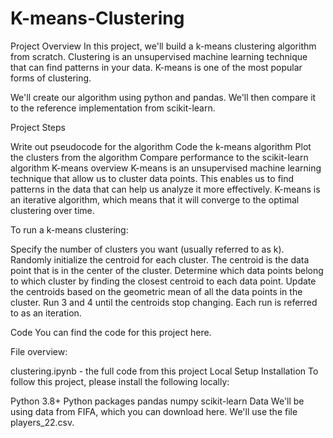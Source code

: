 # K-means-Clustering

Project Overview
In this project, we'll build a k-means clustering algorithm from scratch. Clustering is an unsupervised machine learning technique that can find patterns in your data. K-means is one of the most popular forms of clustering.

We'll create our algorithm using python and pandas. We'll then compare it to the reference implementation from scikit-learn.

Project Steps

Write out pseudocode for the algorithm
Code the k-means algorithm
Plot the clusters from the algorithm
Compare performance to the scikit-learn algorithm
K-means overview
K-means is an unsupervised machine learning technique that allow us to cluster data points. This enables us to find patterns in the data that can help us analyze it more effectively. K-means is an iterative algorithm, which means that it will converge to the optimal clustering over time.

To run a k-means clustering:

Specify the number of clusters you want (usually referred to as k).
Randomly initialize the centroid for each cluster. The centroid is the data point that is in the center of the cluster.
Determine which data points belong to which cluster by finding the closest centroid to each data point.
Update the centroids based on the geometric mean of all the data points in the cluster.
Run 3 and 4 until the centroids stop changing. Each run is referred to as an iteration.


Code
You can find the code for this project here.

File overview:

clustering.ipynb - the full code from this project
Local Setup
Installation
To follow this project, please install the following locally:

Python 3.8+
Python packages
pandas
numpy
scikit-learn
Data
We'll be using data from FIFA, which you can download here. We'll use the file players_22.csv.
